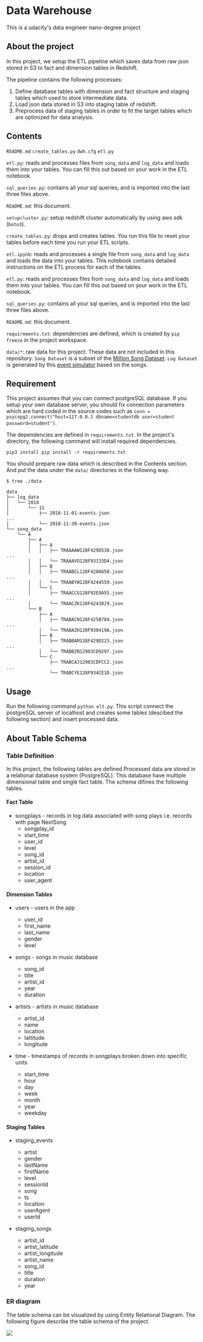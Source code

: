 # Data Warehouse

This is a udacity's data engineer nano-degree project

## About the project

In this project, we setup the ETL pipeline which saves data from raw json stored in S3 to fact and dimension tables in Redshift.

The pipeline contains the following processes:

1. Define database tables with dimension and fact structure and staging tables which used to store intermediate data.
2. Load json data stored in S3 into staging table of redshift.
3. Preprocess data of staging tables in order to fit the target tables which are optimized for data analysis.

## Contents

`README.md`
`create_tables.py`
`dwh.cfg`
`etl.py`

`etl.py`:  reads and processes files from `song_data` and `log_data` and loads them into your tables. You can fill this out based on your work in the ETL notebook.

`sql_queries.py`: contains all your sql queries, and is imported into the last three files above.

`README.md`: this document.

`setupcluster.py`: setup redshift cluster automatically by using aws sdk (`boto3`).



`create_tables.py`: drops and creates tables. You run this file to reset your tables before each time you run your ETL scripts.

`etl.ipynb`: reads and processes a single file from `song_data` and `log_data` and loads the data into your tables. This notebook contains detailed instructions on the ETL process for each of the tables.

`etl.py`:  reads and processes files from `song_data` and `log_data` and loads them into your tables. You can fill this out based on your work in the ETL notebook.

`sql_queries.py`: contains all your sql queries, and is imported into the last three files above.

`README.md`: this document.

`requirements.txt`: dependencies are defined, which is created by `pip freeze` in the project workspace.

`data/*`: raw data for this project. These data are not included in this repository. `Song Dataset` is a subset of the [Million Song Dataset](https://labrosa.ee.columbia.edu/millionsong/). `Log Dataset` is generated by this [event simulator](https://github.com/Interana/eventsim) based on the songs.

## Requirement

This project assumes that you can connect postgreSQL database. If you setup your own database server, you should fix connection parameters which are hard coded in the source codes such as `conn = psycopg2.connect("host=127.0.0.1 dbname=studentdb user=student password=student")`.

The dependencies are defined in `requirements.txt`. In the project's directory, the following command will install required dependencies. 

```
pip3 install pip install -r requirements.txt
```

You should prepare raw data which is described in the Contents section. And put the data under the `data/` directories in the following way.

```
$ tree ./data

data
├── log_data
│   └── 2018
│       └── 11
│           ├── 2018-11-01-events.json
...
│           └── 2018-11-30-events.json
└── song_data
    └── A
        ├── A
        │   ├── A
        │   │   ├── TRAAAAW128F429D538.json
...
        │   │   └── TRAAAVO128F93133D4.json
        │   ├── B
        │   │   ├── TRAABCL128F4286650.json
...
        │   │   └── TRAABYW128F4244559.json
        │   └── C
        │       ├── TRAACCG128F92E8A55.json
...
        │       └── TRAACZK128F4243829.json
        └── B
            ├── A
            │   ├── TRABACN128F425B784.json
...
            │   └── TRABAZH128F930419A.json
            ├── B
            │   ├── TRABBAM128F429D223.json
...
            │   └── TRABBZN12903CD9297.json
            └── C
                ├── TRABCAJ12903CDFCC2.json
...
                └── TRABCYE128F934CE1D.json
```

## Usage

Run the following command `python elt.py`. This script connect the postgreSQL server of localhost and creates some tables (descibed the following section) and insert processed data.

## About Table Schema

### Table Definition

In this project, the following tables are defined.Processed data are stored in a relational database system (PostgreSQL). This database have multiple dimensional table and single fact table. The schema difines the following tables.

#### Fact Table

* songplays - records in log data associated with song plays i.e. records with page NextSong
  - songplay_id
  - start_time
  - user_id
  - level
  - song_id
  - artist_id
  - session_id
  - location
  - user_agent

#### Dimension Tables
* users - users in the app
  - user_id
  - first_name
  - last_name
  - gender
  - level


* songs - songs in music database
  - song_id
  - title
  - artist_id
  - year
  - duration

* artists - artists in music database
  - artist_id
  - name
  - location
  - lattitude
  - longitude

* time - timestamps of records in songplays broken down into specific units
  - start_time
  - hour
  - day
  - week
  - month
  - year
  - weekday

#### Staging Tables

* staging_events
  - artist
  - gender
  - lastName
  - firstName
  - level
  - sessionId
  - song
  - ts
  - location
  - userAgent
  - userId

* staging_songs
  - artist_id
  - artist_latitude
  - artist_longitude
  - artist_name
  - song_id
  - title
  - duration
  - year

### ER diagram

The table schema can be visualized by using Entity Relational Diagram. The following figure describe the table schema of the project.

![](./ERDiagram.png)
